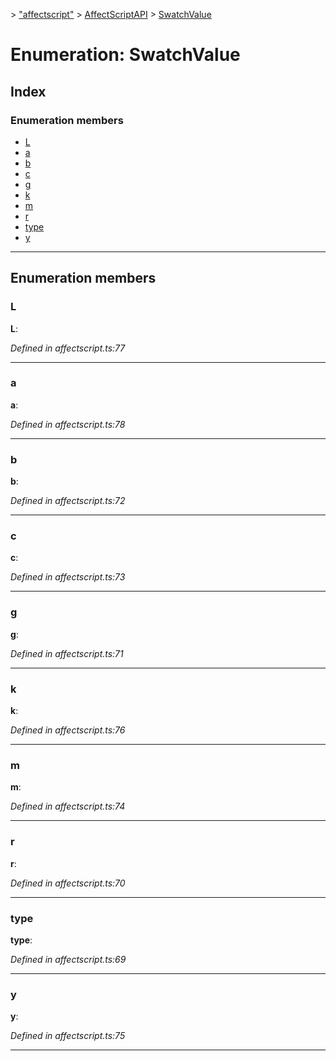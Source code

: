 [](../README.md) > ["affectscript"](../modules/_affectscript_.md) > [AffectScriptAPI](../modules/_affectscript_.affectscriptapi.md) > [SwatchValue](/_affectscript_.affectscriptapi.swatchvalue.md)

# Enumeration: SwatchValue

## Index

### Enumeration members

* [L](_affectscript_.affectscriptapi.swatchvalue.md#l)
* [a](_affectscript_.affectscriptapi.swatchvalue.md#a)
* [b](_affectscript_.affectscriptapi.swatchvalue.md#b)
* [c](_affectscript_.affectscriptapi.swatchvalue.md#c)
* [g](_affectscript_.affectscriptapi.swatchvalue.md#g)
* [k](_affectscript_.affectscriptapi.swatchvalue.md#k)
* [m](_affectscript_.affectscriptapi.swatchvalue.md#m)
* [r](_affectscript_.affectscriptapi.swatchvalue.md#r)
* [type](_affectscript_.affectscriptapi.swatchvalue.md#type)
* [y](_affectscript_.affectscriptapi.swatchvalue.md#y)

---

## Enumeration members

<a id="l"></a>

###  L

**L**: 

*Defined in affectscript.ts:77*

___
<a id="a"></a>

###  a

**a**: 

*Defined in affectscript.ts:78*

___
<a id="b"></a>

###  b

**b**: 

*Defined in affectscript.ts:72*

___
<a id="c"></a>

###  c

**c**: 

*Defined in affectscript.ts:73*

___
<a id="g"></a>

###  g

**g**: 

*Defined in affectscript.ts:71*

___
<a id="k"></a>

###  k

**k**: 

*Defined in affectscript.ts:76*

___
<a id="m"></a>

###  m

**m**: 

*Defined in affectscript.ts:74*

___
<a id="r"></a>

###  r

**r**: 

*Defined in affectscript.ts:70*

___
<a id="type"></a>

###  type

**type**: 

*Defined in affectscript.ts:69*

___
<a id="y"></a>

###  y

**y**: 

*Defined in affectscript.ts:75*

___

